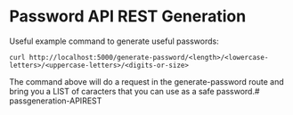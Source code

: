 # Password API REST Generation

Useful example command to generate useful passwords:

`curl http://localhost:5000/generate-password/<length>/<lowercase-letters>/<uppercase-letters>/<digits-or-size>`

The command above will do a request in the generate-password route and bring you a LIST of caracters that you can use as a safe password.# passgeneration-APIREST

